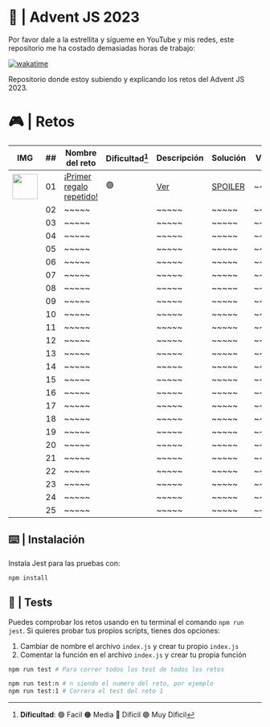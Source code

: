 # 🌟 | Advent JS 2023

Por favor dale a la estrellita y sígueme en YouTube y mis redes, este repositorio me ha costado demasiadas horas de trabajo:

[![wakatime](https://wakatime.com/badge/user/dfad5e3e-d673-48d4-a2d9-29c1c546ed80/project/018c25e2-b7d8-41bd-b08d-234b9e801de0.svg)](https://wakatime.com/badge/user/dfad5e3e-d673-48d4-a2d9-29c1c546ed80/project/018c25e2-b7d8-41bd-b08d-234b9e801de0)

Repositorio donde estoy subiendo y explicando los retos del Advent JS 2023.

# 🎮 | Retos

| IMG                                                                                              | ##  | Nombre del reto                                                       | Dificultad[^1] | Descripción                                                                        | Solución                                                                             | Video |
| ------------------------------------------------------------------------------------------------ | :-: | --------------------------------------------------------------------- | -------------- | ---------------------------------------------------------------------------------- | ------------------------------------------------------------------------------------ | ----- |
| <img src="https://adventjs.dev/challenges-2023/1.png" width="50" style="object-fit: contain;" /> | 01  | [¡Primer regalo repetido!](https://adventjs.dev/es/challenges/2023/1) | 🟢             | [Ver](https://github.com/Achalogy/advent-js-2023/blob/main/retos/reto-1/README.md) | [SPOILER](https://github.com/Achalogy/advent-js-2023/blob/main/retos/reto-1/main.ts) | ~~~~~ |
|                                                                                                  | 02  | ~~~~~                                                                 |                | ~~~~~                                                                              | ~~~~~                                                                                | ~~~~~ |
|                                                                                                  | 03  | ~~~~~                                                                 |                | ~~~~~                                                                              | ~~~~~                                                                                | ~~~~~ |
|                                                                                                  | 04  | ~~~~~                                                                 |                | ~~~~~                                                                              | ~~~~~                                                                                | ~~~~~ |
|                                                                                                  | 05  | ~~~~~                                                                 |                | ~~~~~                                                                              | ~~~~~                                                                                | ~~~~~ |
|                                                                                                  | 06  | ~~~~~                                                                 |                | ~~~~~                                                                              | ~~~~~                                                                                | ~~~~~ |
|                                                                                                  | 07  | ~~~~~                                                                 |                | ~~~~~                                                                              | ~~~~~                                                                                | ~~~~~ |
|                                                                                                  | 08  | ~~~~~                                                                 |                | ~~~~~                                                                              | ~~~~~                                                                                | ~~~~~ |
|                                                                                                  | 09  | ~~~~~                                                                 |                | ~~~~~                                                                              | ~~~~~                                                                                | ~~~~~ |
|                                                                                                  | 10  | ~~~~~                                                                 |                | ~~~~~                                                                              | ~~~~~                                                                                | ~~~~~ |
|                                                                                                  | 11  | ~~~~~                                                                 |                | ~~~~~                                                                              | ~~~~~                                                                                | ~~~~~ |
|                                                                                                  | 12  | ~~~~~                                                                 |                | ~~~~~                                                                              | ~~~~~                                                                                | ~~~~~ |
|                                                                                                  | 13  | ~~~~~                                                                 |                | ~~~~~                                                                              | ~~~~~                                                                                | ~~~~~ |
|                                                                                                  | 14  | ~~~~~                                                                 |                | ~~~~~                                                                              | ~~~~~                                                                                | ~~~~~ |
|                                                                                                  | 15  | ~~~~~                                                                 |                | ~~~~~                                                                              | ~~~~~                                                                                | ~~~~~ |
|                                                                                                  | 16  | ~~~~~                                                                 |                | ~~~~~                                                                              | ~~~~~                                                                                | ~~~~~ |
|                                                                                                  | 17  | ~~~~~                                                                 |                | ~~~~~                                                                              | ~~~~~                                                                                | ~~~~~ |
|                                                                                                  | 18  | ~~~~~                                                                 |                | ~~~~~                                                                              | ~~~~~                                                                                | ~~~~~ |
|                                                                                                  | 19  | ~~~~~                                                                 |                | ~~~~~                                                                              | ~~~~~                                                                                | ~~~~~ |
|                                                                                                  | 20  | ~~~~~                                                                 |                | ~~~~~                                                                              | ~~~~~                                                                                | ~~~~~ |
|                                                                                                  | 21  | ~~~~~                                                                 |                | ~~~~~                                                                              | ~~~~~                                                                                | ~~~~~ |
|                                                                                                  | 22  | ~~~~~                                                                 |                | ~~~~~                                                                              | ~~~~~                                                                                | ~~~~~ |
|                                                                                                  | 23  | ~~~~~                                                                 |                | ~~~~~                                                                              | ~~~~~                                                                                | ~~~~~ |
|                                                                                                  | 24  | ~~~~~                                                                 |                | ~~~~~                                                                              | ~~~~~                                                                                | ~~~~~ |
|                                                                                                  | 25  | ~~~~~                                                                 |                | ~~~~~                                                                              | ~~~~~                                                                                | ~~~~~ |

[^1]: **Dificultad**: 🟢 Facil 🟠 Media 🔴 Dificil 🟣 Muy Dificil

## ⌨️ | Instalación

Instala Jest para las pruebas con:

`npm install`

## 🧪 | Tests

Puedes comprobar los retos usando en tu terminal el comando `npm run jest`.
Si quieres probar tus propios scripts, tienes dos opciones:

1. Cambiar de nombre el archivo `index.js` y crear tu propio `index.js`
2. Comentar la función en el archivo `index.js` y crear tu propia función

```bash
npm run test # Para correr todos los test de todos los retos

npm run test:n # n siendo el numero del reto, por ejemplo
npm run test:1 # Correra el test del reto 1
```
